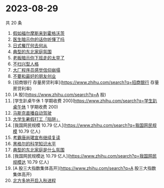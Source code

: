 # 2023-08-29

共 20 条

<!-- BEGIN ZHIHUSEARCH -->
<!-- 最后更新时间 Tue Aug 29 2023 22:09:42 GMT+0800 (China Standard Time) -->
1. [假如福尔摩斯来到霍格沃茨](https://www.zhihu.com/search?q=假如福尔摩斯来到霍格沃茨)
1. [医生暗示你的话你听懂了吗](https://www.zhihu.com/search?q=医生暗示你的话你听懂了吗)
1. [日式餐厅何去何从](https://www.zhihu.com/search?q=日式餐厅何去何从)
1. [典型的东北家庭氛围](https://www.zhihu.com/search?q=典型的东北家庭氛围)
1. [老板暗示你下班走的太早了](https://www.zhihu.com/search?q=老板暗示你下班走的太早了)
1. [不扫兴型人格](https://www.zhihu.com/search?q=不扫兴型人格)
1. [大厂程序员感觉信仰崩塌](https://www.zhihu.com/search?q=大厂程序员感觉信仰崩塌)
1. [不要和最好的朋友创业](https://www.zhihu.com/search?q=不要和最好的朋友创业)
1. [招商银行 存量房贷利率](https://www.zhihu.com/search?q=招商银行 存量房贷利率)
1. [A 股](https://www.zhihu.com/search?q=A 股)
1. [学生趴桌午休 1 学期收费 200](https://www.zhihu.com/search?q=学生趴桌午休 1 学期收费 200)
1. [马斯克直播自动驾驶](https://www.zhihu.com/search?q=马斯克直播自动驾驶)
1. [大学生暑假打工「陷阱」](https://www.zhihu.com/search?q=大学生暑假打工「陷阱」)
1. [我国网民规模 10.79 亿人](https://www.zhihu.com/search?q=我国网民规模 10.79 亿人)
1. [考霸唐尚珺宣布继续复读](https://www.zhihu.com/search?q=考霸唐尚珺宣布继续复读)
1. [黑格尔的科学知识水平](https://www.zhihu.com/search?q=黑格尔的科学知识水平)
1. [典型的东北家庭是什么氛围](https://www.zhihu.com/search?q=典型的东北家庭是什么氛围)
1. [我国网民规模达 10.79 亿人](https://www.zhihu.com/search?q=我国网民规模达 10.79 亿人)
1. [A 股三大指数集体高开](https://www.zhihu.com/search?q=A 股三大指数集体高开)
1. [北方多地开启入秋进程](https://www.zhihu.com/search?q=北方多地开启入秋进程)
<!-- END ZHIHUSEARCH -->
